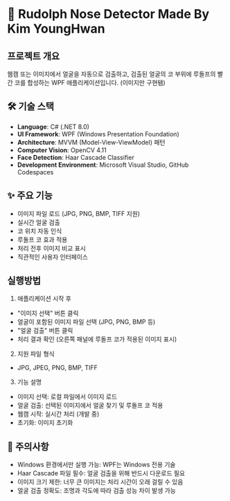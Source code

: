 # 🎄 Rudolph Nose Detector Made By Kim YoungHwan

## 프로젝트 개요
웹캠 또는 이미지에서 얼굴을 자동으로 검출하고, 검출된 얼굴의 코 부위에 루돌프의 빨간 코를 합성하는 WPF 애플리케이션입니다. (이미지만 구현됌)

## 🛠 기술 스택
- **Language**: C# (.NET 8.0)
- **UI Framework**: WPF (Windows Presentation Foundation)
- **Architecture**: MVVM (Model-View-ViewModel) 패턴
- **Computer Vision**: OpenCV 4.11
- **Face Detection**: Haar Cascade Classifier
- **Development Environment**: Microsoft Visual Studio, GitHub Codespaces

## ✨ 주요 기능
- 이미지 파일 로드 (JPG, PNG, BMP, TIFF 지원)
- 실시간 얼굴 검출
- 코 위치 자동 인식
- 루돌프 코 효과 적용
- 처리 전후 이미지 비교 표시
- 직관적인 사용자 인터페이스

## 실행방법

1. 애플리케이션 시작 후
- "이미지 선택" 버튼 클릭
- 얼굴이 포함된 이미지 파일 선택 (JPG, PNG, BMP 등)
- "얼굴 검출" 버튼 클릭
- 처리 결과 확인 (오른쪽 패널에 루돌프 코가 적용된 이미지 표시)

2. 지원 파일 형식
- JPG, JPEG, PNG, BMP, TIFF

3. 기능 설명
- 이미지 선택: 로컬 파일에서 이미지 로드
- 얼굴 검출: 선택된 이미지에서 얼굴 찾기 및 루돌프 코 적용
- 웹캠 시작: 실시간 처리 (개발 중)
- 초기화: 이미지 초기화

## 🎯 주의사항
- Windows 환경에서만 실행 가능: WPF는 Windows 전용 기술
- Haar Cascade 파일 필수: 얼굴 검출을 위해 반드시 다운로드 필요
- 이미지 크기 제한: 너무 큰 이미지는 처리 시간이 오래 걸릴 수 있음
- 얼굴 검출 정확도: 조명과 각도에 따라 검출 성능 차이 발생 가능
